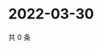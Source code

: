 # 2022-03-30

共 0 条

<!-- BEGIN WEIBO -->
<!-- 最后更新时间 Wed Mar 30 2022 04:01:10 GMT+0800 (China Standard Time) -->

<!-- END WEIBO -->
